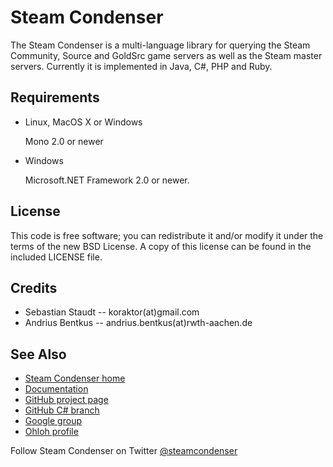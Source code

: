 Steam Condenser
===============

The Steam Condenser is a multi-language library for querying the Steam
Community, Source and GoldSrc game servers as well as the Steam master servers.
Currently it is implemented in Java, C#, PHP and Ruby.

## Requirements

* Linux, MacOS X or Windows

  Mono 2.0 or newer

* Windows

  Microsoft.NET Framework 2.0 or newer.


## License
  This code is free software; you can redistribute it and/or modify it under the
  terms of the new BSD License. A copy of this license can be found in the
  included LICENSE file.

## Credits
  * Sebastian Staudt -- koraktor(at)gmail.com
  * Andrius Bentkus -- andrius.bentkus(at)rwth-aachen.de

## See Also

  * [Steam Condenser home](http://koraktor.github.com/steam-condenser)
  * [Documentation](http://www.rdoc.info/projects/koraktor/steam-condenser)
  * [GitHub project page](http://github.com/koraktor/steam-condenser)
  * [GitHub C# branch](http://www.github.com/txdv/steam-condenser)
  * [Google group](http://groups.google.com/group/steam-condenser)
  * [Ohloh profile](http://www.ohloh.net/projects/steam-condenser)

Follow Steam Condenser on Twitter
[@steamcondenser](http://twitter.com/steamcondenser)

